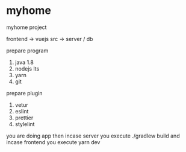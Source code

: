 # myhome
myhome project

frontend -> vuejs
src -> server / db

prepare program
1. java 1.8
2. nodejs lts 
3. yarn
4. git

prepare plugin
1. vetur
2. eslint
3. prettier
4. stylelint

you are doing app then incase server you execute ./gradlew build and incase frontend you execute yarn dev
